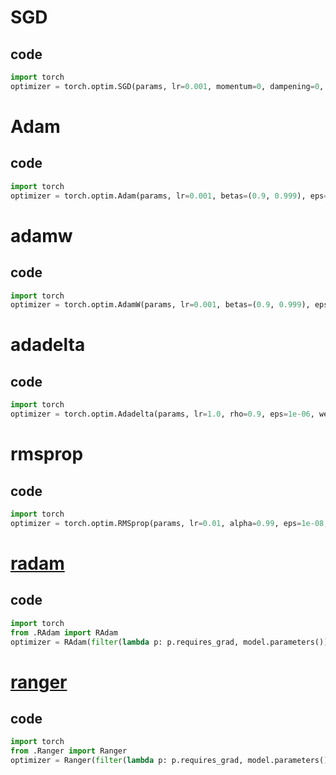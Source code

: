 # SGD
## code
```python
import torch
optimizer = torch.optim.SGD(params, lr=0.001, momentum=0, dampening=0, weight_decay=0, nesterov=False)
```

# Adam
## code
```python
import torch
optimizer = torch.optim.Adam(params, lr=0.001, betas=(0.9, 0.999), eps=1e-08, weight_decay=0, amsgrad=False)
```

# adamw
## code
```python
import torch
optimizer = torch.optim.AdamW(params, lr=0.001, betas=(0.9, 0.999), eps=1e-08, weight_decay=0.01, amsgrad=False)
```

# adadelta
## code
```python
import torch
optimizer = torch.optim.Adadelta(params, lr=1.0, rho=0.9, eps=1e-06, weight_decay=0)
```

# rmsprop
## code
```python
import torch
optimizer = torch.optim.RMSprop(params, lr=0.01, alpha=0.99, eps=1e-08, weight_decay=0, momentum=0, centered=False)
```

# [radam](RAdam.py)
## code
```python
import torch
from .RAdam import RAdam
optimizer = RAdam(filter(lambda p: p.requires_grad, model.parameters()), lr=0.01, betas=(0.90, 0.999), eps=1e-08, weight_decay=1e-4)
```

# [ranger](Ranger.py)
## code
```python
import torch
from .Ranger import Ranger
optimizer = Ranger(filter(lambda p: p.requires_grad, model.parameters()), lr=0.01, betas=(0.95, 0.999), eps=1e-08, weight_decay=1e-4)
```